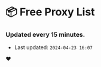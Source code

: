 # :package: Free Proxy List
### Updated every 15 minutes.

- Last updated: `2024-04-23 16:07`

:heart:
